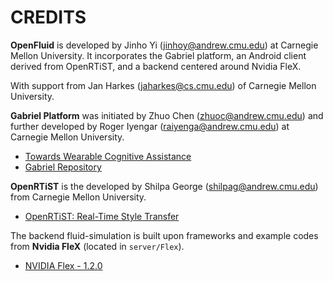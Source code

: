# CREDITS

**OpenFluid** is developed by Jinho Yi (jinhoy@andrew.cmu.edu) at Carnegie Mellon University. It incorporates the Gabriel platform, an Android client derived from OpenRTiST, and a backend centered around Nvidia FleX.

With support from Jan Harkes (jaharkes@cs.cmu.edu) of Carnegie Mellon University.

**Gabriel Platform** was initiated by Zhuo Chen (zhuoc@andrew.cmu.edu) and further developed by Roger Iyengar (raiyenga@andrew.cmu.edu) at Carnegie Mellon University.
- [Towards Wearable Cognitive Assistance](http://dl.acm.org/citation.cfm?id=2594383)
- [Gabriel Repository](http://github.com/cmusatyalab/gabriel)

**OpenRTiST** is the developed by Shilpa George (shilpag@andrew.cmu.edu) from Carnegie Mellon University.
- [OpenRTiST: Real-Time Style Transfer](https://github.com/cmusatyalab/openrtist)

The backend fluid-simulation is built upon frameworks and example codes from **Nvidia FleX** (located in `server/Flex`).
- [NVIDIA Flex - 1.2.0](https://github.com/NVIDIAGameWorks/FleX/tree/master)

